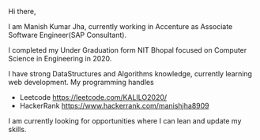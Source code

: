 Hi there,

I am Manish Kumar Jha, currently working in Accenture as Associate Software Engineer(SAP Consultant).

I completed my Under Graduation form NIT Bhopal focused on Computer Science in Engineering in 2020.

I have strong DataStructures and Algorithms knowledge, currently learning web development.
My programming handles 
- Leetcode https://leetcode.com/KALILO2020/
- HackerRank https://www.hackerrank.com/manishjha8909

I am currently looking for opportunities where I can lean and update my skills. 




